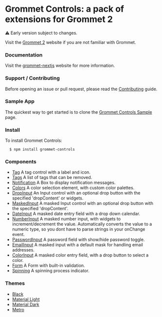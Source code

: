 # Grommet Controls: a pack of extensions for Grommet 2

:warning: Early version subject to changes.

Visit the [Grommet 2](https://v2.grommet.io) website if you are not familiar with Grommet.

### Documentation

Visit the [grommet-nextjs](https://grommet-nextjs.herokuapp.com/add-ons) website for more information.

### Support / Contributing

Before opening an issue or pull request, please read the [Contributing](https://github.com/atanasster/grommet-controls/blob/master/CONTRIBUTING.md) guide.

### Sample App 

  The quickest way to get started is to clone the [Grommet Controls Sample](https://github.com/atanasster/grommet-controls-sample) page.

### Install

  To install Grommet Controls:

  ```
    $ npm install grommet-controls
  ```

### Components

 * [Tag](https://grommet-nextjs.herokuapp.com/add-ons/tag) A tag control with a label and icon.
 * [Tags](https://grommet-nextjs.herokuapp.com/add-ons/tags) A list of tags that can be removed.
 * [Notification](https://grommet-nextjs.herokuapp.com/add-ons/notification) A Box to display notification messages.
 * [Colors](https://grommet-nextjs.herokuapp.com/add-ons/colors) A color selection element, with custom color palettes.
 * [DropInput](https://grommet-nextjs.herokuapp.com/add-ons/dropinput) An Input control with an optional drop button with the specified 'dropContent' or widgets.
 * [MaskedInput](https://grommet-nextjs.herokuapp.com/add-ons/maskedinput) A masked Input control with an optional drop button with the specified 'dropContent'.
 * [DateInput](https://grommet-nextjs.herokuapp.com/add-ons/dateinput) A masked date entry field with a drop down calendar.
 * [NumberInput](https://grommet-nextjs.herokuapp.com/add-ons/numberinput) A masked number input, with widgets to increment/decrement the value. Automatically converts the value to a numeric type, so you dont have to parse strings in your onChange event.
 * [PasswordInput](https://grommet-nextjs.herokuapp.com/add-ons/passwordinput) A password field with show/hide password toggle.
 * [EmailInput](https://grommet-nextjs.herokuapp.com/add-ons/emailinput) A masked input with a default mask for handling email addresses.
 * [ColorInput](https://grommet-nextjs.herokuapp.com/add-ons/colorinput) A masked color entry field, with a drop button to select a color.
 * [Form](https://grommet-nextjs.herokuapp.com/add-ons/form) A Form with built-in validation.
 * [Spinning](https://grommet-nextjs.herokuapp.com/add-ons/spinning) A spinning process indicator.
 
### Themes

 * [Black](https://grommet-nextjs.herokuapp.com/?theme=black)
 * [Material Light](https://grommet-nextjs.herokuapp.com/?theme=materiallight)
 * [Material Dark](https://grommet-nextjs.herokuapp.com/?theme=materialdark)
 * [Metro](https://grommet-nextjs.herokuapp.com/?theme=metro)
  
 
